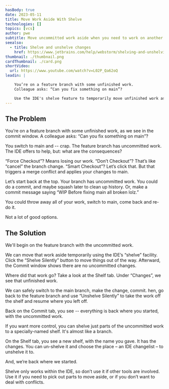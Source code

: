 ```yaml
---
hasBody: true
date: 2023-05-11
title: Move Work Aside With Shelve
technologies: []
topics: [vcs]
author: pwe
subtitle: Move uncommitted work aside when you need to work on another branch.
seealso:
  - title: Shelve and unshelve changes
    href: https://www.jetbrains.com/help/webstorm/shelving-and-unshelving-changes.html
thumbnail: ./thumbnail.png
cardThumbnail: ./card.png
shortVideo:
  url: https://www.youtube.com/watch?v=L02P_Qa62oQ
leadin: |

    You’re on a feature branch with some unfinished work. 
    Colleague asks: “Can you fix something on main”?

    Use the IDE's shelve feature to temporarily move unfinished work aside, then move it back.
---
```


## The Problem

You’re on a feature branch with some unfinished work, as we see in the commit window.
A colleague asks: “Can you fix something on main”?

You switch to main and -- crap.
The feature branch has uncommitted work.
The IDE offers to help, but: what are the consequences?

“Force Checkout”?
Means losing our work.
“Don’t Checkout”?
That’s like “cancel” the branch change.
“Smart Checkout”?
Let’s click that.
But that triggers a merge conflict and applies your changes to main.

Let’s start back at the top.
Your branch has uncommitted work.
You could do a commit, and maybe squash later to clean up history.
Or, make a commit message saying “WIP Before fixing main all broken lolz.”

You could throw away all of your work, switch to main, come back and re-do it.

Not a lot of good options.

## The Solution

We'll begin on the feature branch with the uncommitted work.

We can move that work aside temporarily using the IDE’s “shelve” facility.
Click the “Shelve Silently” button to move things out of the way.
Afterward, the Commit window shows there are no uncommitted changes.

Where did that work go?
Take a look at the Shelf tab.
Under “Changes”, we see that unfinished work.

We can safely switch to the main branch, make the change, commit.
hen, go back to the feature branch and use “Unshelve Silently” to take the work off the shelf and resume where you left off.

Back on the Commit tab, you see -- everything is back where you started, with the uncommitted work.

If you want more control, you can shelve just parts of the uncommitted work to a specially-named shelf.
It's almost like a branch.

On the Shelf tab, you see a new shelf, with the name you gave.
It has the changes.
You can un-shelve it and choose the place – an IDE changelist – to unshelve it to.

And, we’re back where we started.

Shelve only works within the IDE, so don’t use it if other tools are involved.
Use it if you need to pick out parts to move aside, or if you don’t want to deal with conflicts.
